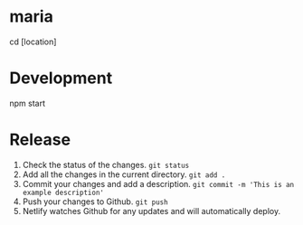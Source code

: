 # maria

cd [location]

# Development
npm start

# Release

1. Check the status of the changes. `git status`
2. Add all the changes in the current directory. `git add .`
3. Commit your changes and add a description. `git commit -m 'This is an example description'`
4. Push your changes to Github. `git push`
5. Netlify watches Github for any updates and will automatically deploy.
